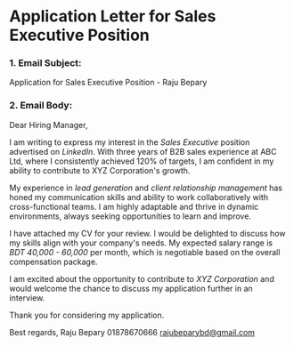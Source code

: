 # Application Letter for Sales Executive Position

### 1. Email Subject:

Application for Sales Executive Position - Raju Bepary




### 2. Email Body:

Dear Hiring Manager,

I am writing to express my interest in the *Sales Executive* position advertised on *LinkedIn*. With three years of B2B sales experience at ABC Ltd, where I consistently achieved 120% of targets, I am confident in my ability to contribute to XYZ Corporation's growth.

My experience in *lead generation* and *client relationship management* has honed my communication skills and ability to work collaboratively with cross-functional teams. I am highly adaptable and thrive in dynamic environments, always seeking opportunities to learn and improve.

I have attached my CV for your review. I would be delighted to discuss how my skills align with your company's needs. My expected salary range is *BDT 40,000 - 60,000* per month, which is negotiable based on the overall compensation package.

I am excited about the opportunity to contribute to *XYZ Corporation* and would welcome the chance to discuss my application further in an interview.

Thank you for considering my application.

Best regards,
Raju Bepary
01878670666
rajubeparybd@gmail.com
